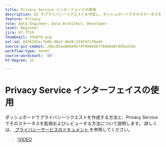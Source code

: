 ```yaml
---
title: Privacy Service インターフェイスの使用
description: UI でプライバシーリクエストを作成し、ダッシュボードでそのステータスを監視またはレビューする方法について説明します。
feature: Privacy
role: Data Engineer, Data Architect, Developer
level: Beginner
jira: KT-7719
thumbnail: 336079.png
exl-id: 8436345a-7e0b-40af-8bd8-534fdf1f8e44
source-git-commit: 286c85aa88d44574f00ded67f0de8e0c945a153e
workflow-type: tm+mt
source-wordcount: '58'
ht-degree: 1%

---
```



# Privacy Service インターフェイスの使用

ダッシュボードでプライバシーリクエストを作成する方法と、Privacy Serviceでそのステータスを監視およびレビューする方法について説明します。 詳しくは、[ プライバシーサービスのドキュメント ](https://experienceleague.adobe.com/docs/experience-platform/privacy/home.html?lang=ja) を参照してください。

>[!VIDEO](https://video.tv.adobe.com/v/336079?learn=on&enablevpops)
